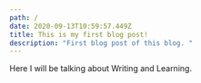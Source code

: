 ```yaml
---
path: /
date: 2020-09-13T10:59:57.449Z
title: This is my first blog post!
description: "First blog post of this blog. "
---
```

Here I will be talking about Writing and Learning.